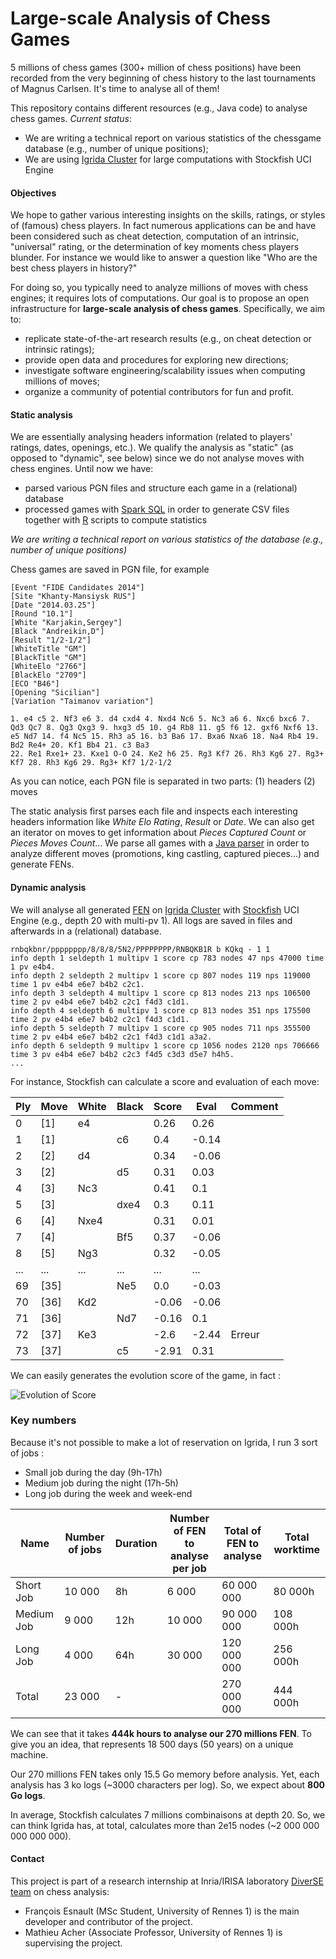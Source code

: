 Large-scale Analysis of Chess Games
===================

5 millions of chess games (300+ million of chess positions) have been recorded from the very beginning of chess history to the last tournaments of Magnus Carlsen. 
It's time to analyse all of them! 

This repository contains different resources (e.g., Java code) to analyse chess games. *Current status*:
 * We are writing a technical report on various statistics of the chessgame database (e.g., number of unique positions);
 * We are using [Igrida Cluster](http://igrida.gforge.inria.fr/) for large computations with Stockfish UCI Engine


#### Objectives

We hope to gather various interesting insights on the skills, ratings, or styles of (famous) chess players. 
In fact numerous applications can be and have been considered such as cheat detection, computation of an intrinsic, "universal" rating, or the determination of key moments chess players blunder. For instance we would like to answer a question like "Who are the best chess players in history?"

For doing so, you typically need to analyze millions of moves with chess engines; it requires lots of computations. 
Our goal is to propose an open infrastructure for **large-scale analysis of chess games**. 
Specifically, we aim to:
 * replicate state-of-the-art research results (e.g., on cheat detection or intrinsic ratings); 
 * provide open data and procedures for exploring new directions;
 * investigate software engineering/scalability issues when computing millions of moves; 
 * organize a community of potential contributors for fun and profit.
 
#### Static analysis 

We are essentially analysing headers information (related to players' ratings, dates, openings, etc.). 
We qualify the analysis as "static" (as opposed to "dynamic", see below) since we do not analyse moves with chess engines.
Until now we have:
 * parsed various PGN files and structure each game in a (relational) database
 * processed games with [Spark SQL](https://spark.apache.org/sql/) in order to generate CSV files together with [R](http://www.r-project.org/) scripts to compute statistics 

*We are writing a technical report on various statistics of the database (e.g., number of unique positions)*

Chess games are saved in PGN file, for example
```
[Event "FIDE Candidates 2014"]
[Site "Khanty-Mansiysk RUS"]
[Date "2014.03.25"]
[Round "10.1"]
[White "Karjakin,Sergey"]
[Black "Andreikin,D"]
[Result "1/2-1/2"]
[WhiteTitle "GM"]
[BlackTitle "GM"]
[WhiteElo "2766"]
[BlackElo "2709"]
[ECO "B46"]
[Opening "Sicilian"]
[Variation "Taimanov variation"]

1. e4 c5 2. Nf3 e6 3. d4 cxd4 4. Nxd4 Nc6 5. Nc3 a6 6. Nxc6 bxc6 7. Qd3 Qc7 8. Qg3 Qxg3 9. hxg3 d5 10. g4 Rb8 11. g5 f6 12. gxf6 Nxf6 13. e5 Nd7 14. f4 Nc5 15. Rh3 a5 16. b3 Ba6 17. Bxa6 Nxa6 18. Na4 Rb4 19. Bd2 Re4+ 20. Kf1 Bb4 21. c3 Ba3
22. Re1 Rxe1+ 23. Kxe1 O-O 24. Ke2 h6 25. Rg3 Kf7 26. Rh3 Kg6 27. Rg3+ Kf7 28. Rh3 Kg6 29. Rg3+ Kf7 1/2-1/2
```

As you can notice, each PGN file is separated in two parts: (1) headers (2) moves

The static analysis first parses each file and inspects each interesting headers information like *White Elo Rating*, *Result* or *Date*. We can also get an iterator on moves to get information about *Pieces Captured Count* or *Pieces Moves Count*...
We parse all games with a [Java parser](http://sourceforge.net/projects/pgnparse/) in order to analyze different moves (promotions, king castling, captured pieces...) and generate FENs.

#### Dynamic analysis 

We will analyse all generated [FEN](https://en.wikipedia.org/wiki/Forsyth%E2%80%93Edwards_Notation) on [Igrida Cluster](http://igrida.gforge.inria.fr/) with [Stockfish](https://stockfishchess.org/) UCI Engine (e.g., depth 20 with multi-pv 1). All logs are saved in files and afterwards in a (relational) database.

```
rnbqkbnr/pppppppp/8/8/8/5N2/PPPPPPPP/RNBQKB1R b KQkq - 1 1
info depth 1 seldepth 1 multipv 1 score cp 783 nodes 47 nps 47000 time 1 pv e4b4.
info depth 2 seldepth 2 multipv 1 score cp 807 nodes 119 nps 119000 time 1 pv e4b4 e6e7 b4b2 c2c1.
info depth 3 seldepth 4 multipv 1 score cp 813 nodes 213 nps 106500 time 2 pv e4b4 e6e7 b4b2 c2c1 f4d3 c1d1.
info depth 4 seldepth 6 multipv 1 score cp 813 nodes 351 nps 175500 time 2 pv e4b4 e6e7 b4b2 c2c1 f4d3 c1d1.
info depth 5 seldepth 7 multipv 1 score cp 905 nodes 711 nps 355500 time 2 pv e4b4 e6e7 b4b2 c2c1 f4d3 c1d1 a3a2.
info depth 6 seldepth 9 multipv 1 score cp 1056 nodes 2120 nps 706666 time 3 pv e4b4 e6e7 b4b2 c2c3 f4d5 c3d3 d5e7 h4h5.
...
```

For instance, Stockfish can calculate a score and evaluation of each move:

| Ply | Move | White | Black | Score | Eval  | Comment | 
|-----|------|-------|-------|-------|-------|---------| 
| 0   | [1]  | e4    |       | 0.26  | 0.26  |         | 
| 1   | [1]  |       | c6    | 0.4   | -0.14 |         | 
| 2   | [2]  | d4    |       | 0.34  | -0.06 |         | 
| 3   | [2]  |       | d5    | 0.31  | 0.03  |         | 
| 4   | [3]  | Nc3   |       | 0.41  | 0.1   |         | 
| 5   | [3]  |       | dxe4  | 0.3   | 0.11  |         | 
| 6   | [4]  | Nxe4  |       | 0.31  | 0.01  |         | 
| 7   | [4]  |       | Bf5   | 0.37  | -0.06 |         | 
| 8   | [5]  | Ng3   |       | 0.32  | -0.05 |         | 
| ...   | ...  | ...  | ...   | ...  | ...  |         | 
| 69  | [35] |       | Ne5   | 0.0   | -0.03 |         | 
| 70  | [36] | Kd2   |       | -0.06 | -0.06 |         | 
| 71  | [36] |       | Nd7   | -0.16 | 0.1   |         | 
| 72  | [37] | Ke3   |       | -2.6  | -2.44 | Erreur  | 
| 73  | [37] |       | c5    | -2.91 | 0.31  |         | 

We can easily generates the evolution score of the game, in fact :

![Evolution of Score](resources/images/analyse_4784903.png "Evolution of Score")


### Key numbers

Because it's not possible to make a lot of reservation on Igrida, I run 3 sort of jobs : 
- Small job during the day (9h-17h)
- Medium job during the night (17h-5h)
- Long job during the week and week-end

| Name       | Number of jobs | Duration | Number of FEN to analyse per job | Total of FEN to analyse | Total worktime |
|------------|----------------|----------|----------------------------------|-------------------------|----------------|
| Short Job  | 10 000         | 8h       | 6 000                            | 60 000 000              | 80 000h        |
| Medium Job | 9 000          | 12h      | 10 000                           | 90 000 000              | 108 000h       |
| Long Job   | 4 000          | 64h      | 30 000                           | 120 000 000             | 256 000h       |
| Total      | 23 000         | -        |                                  | 270 000 000             | 444 000h       |

We can see that it takes **444k hours to analyse our 270 millions FEN**. To give you an idea, that represents 18 500 days (50 years) on a unique machine.

Our 270 millions FEN takes only 15.5 Go memory before analysis. Yet, each analysis has 3 ko logs (~3000 characters per log). So, we expect about **800 Go logs**.

In average, Stockfish calculates 7 millions combinaisons at depth 20. So, we can think Igrida has, at total, calculates more than 2e15 nodes (~2 000 000 000 000 000).

#### Contact 

This project is part of a research internship at Inria/IRISA laboratory [DiverSE team](http://diverse.irisa.fr) on chess analysis:
 * François Esnault (MSc Student, University of Rennes 1) is the main developer and contributor of the project. 
 * Mathieu Acher (Associate Professor, University of Rennes 1) is supervising the project. 

